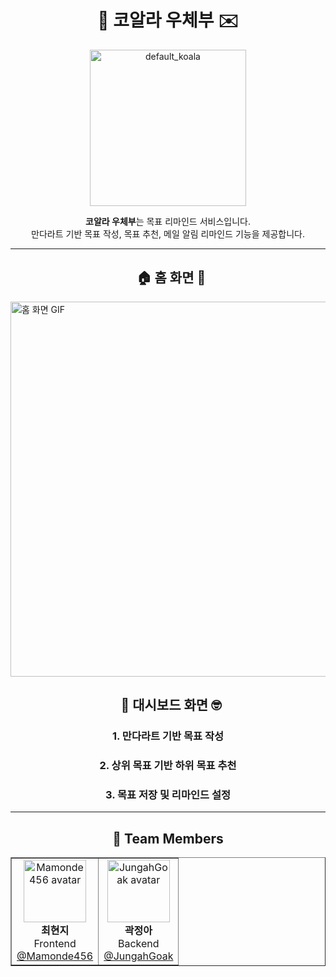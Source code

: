 <h1 align="center">🐨 코알라 우체부 ✉️</h1>
<p align="center">
  <img width="250" height="250" alt="default_koala"
       src="https://github.com/user-attachments/assets/62fb45f9-557f-4b57-8be8-690cd292babc" />
</p>
<p align="center">
  <b>코알라 우체부</b>는 목표 리마인드 서비스입니다.<br/>
  만다라트 기반 목표 작성, 목표 추천, 메일 알림 리마인드 기능을 제공합니다.
</p>

---
<h2 align="center">   🏠 홈 화면 🔑 </h2>
<img src="https://github.com/KoalaMailMan/.github/raw/main/gif/home.gif" alt="홈 화면 GIF" width="600">


<h2 align="center">   📑 대시보드 화면 🤓 </h2>
<h3 align="center"> 1. 만다라트 기반 목표 작성 </h3>
<h3 align="center"> 2. 상위 목표 기반 하위 목표 추천 </h3>
<h3 align="center"> 3. 목표 저장 및 리마인드 설정 </h3>

---

<h2 align="center">👥 Team Members</h2>

<div align="center">

<table border="1" cellpadding="10" cellspacing="0">
  <tr>
  <td align="center">
      <img src="https://github.com/Mamonde456.png" width="100" alt="Mamonde456 avatar"/><br/>
      <b>최현지</b><br/>
      Frontend<br/>
      <a href="https://github.com/Mamonde456">@Mamonde456</a>
    </td>
    <td align="center">
      <img src="https://github.com/JungahGoak.png" width="100" alt="JungahGoak avatar"/><br/>
      <b>곽정아</b><br/>
      Backend<br/>
      <a href="https://github.com/JungahGoak">@JungahGoak</a>
    </td>
    
  </tr>
</table>

</div>
